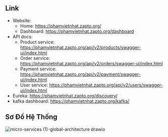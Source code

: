 ## Link
* Website:
  * Home: https://phamvietnhat.zapto.org/
  * Dashboard: https://phamvietnhat.zapto.org/dashboard
* API docs:
  * Product service: https://phamvietnhat.zapto.org/api/v2/products/swagger-ui/index.html
  * Order service: https://phamvietnhat.zapto.org/api/v2/orders/swagger-ui/index.html
  * Payment service: https://phamvietnhat.zapto.org/api/v2/payment/swagger-ui/index.html
  * User service: https://phamvietnhat.zapto.org/api/v2/users/swagger-ui/index.html
* Eureka: https://phamvietnhat.zapto.org/discovery/
* kafka dashboard: https://phamvietnhat.zapto.org/kafka/
## Sơ Đồ Hệ Thống
![micro-services (1)-global-architecture drawio](https://github.com/user-attachments/assets/a5f4c40b-7a22-4cff-8362-65549c15fcb9)
